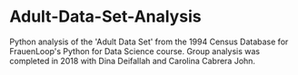 # Adult-Data-Set-Analysis
Python analysis of the 'Adult Data Set' from the 1994 Census Database for FrauenLoop's Python for Data Science course.
Group analysis was completed in 2018 with Dina Deifallah and Carolina Cabrera John.
